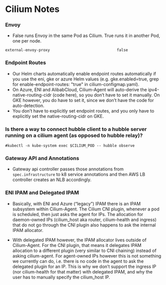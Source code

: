 # Cilium Notes

### Envoy
- False runs Envoy in the same Pod as Cilium. True runs it in another Pod, one per node.

```
external-envoy-proxy                              false
```
### Endpoint Routes
- Our Helm charts automatically enable endpoint routes automatically if you use the eni, gke or azure Helm values (e.g. gke.enabled=true, grep for enable-endpoint-routes: "true" in cilium-configmap.yaml).
- On Azure, ENI and AlibabCloud, Cilium-Agent will auto-derive the ipv4-native-routing-cidr (code here), so you don’t have to set it manually. On GKE however, you do have to set it, since we don’t have the code for auto-detection.
- You don’t have to explicitly set endpoint routes, and you only have to explicitly set the native-routing-cidr on GKE.

### Is there a way to connect hubble client to a hubble server running on a cilium agent (as opposed to hubble relay)?
```
#kubectl -n kube-system exec $CILIUM_POD -- hubble observe
```

### Gateway API and Annotations
- Gateway api controller passes those annotations from `spec.infrastructure` to k8 service annotations and then AWS LB controller creates an NLB accordingly.

### ENI IPAM and Delegated IPAM

- Basically, with ENI and Azure (“legacy”) IPAM there is an IPAM subsystem within Cilium-Agent. The Cilium CNI plugin, whenever a pod is scheduled, then just asks the agent for IPs. The allocation for daemon-owned IPs (cilium_host aka router, cilium-health and ingress) that do not go through the CNI plugin also happens to ask the internal IPAM allocator.

- With delegated IPAM however, the IPAM allocator lives outside of Cilium-Agent. For the CNI plugin, that means it delegates IPAM allocation to a different plugin (very similar to CNI chaining) instead of asking cilium-agent. For agent-owned IPs however this is not something we currently can do, i.e. there is no code in the agent to ask the delegated plugin for an IP. This is why we don’t support the ingress IP (nor cilium-health for that matter) with delegated IPAM, and why the user has to manually specify the cilium_host IP.
